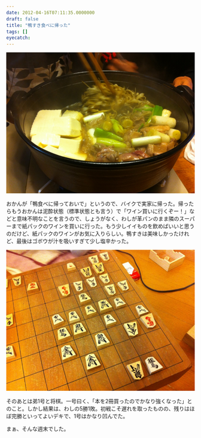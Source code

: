 ```yaml
---
date: 2012-04-16T07:11:35.0000000
draft: false
title: "鴨すき食べに帰った"
tags: []
eyecatch: 
---
```

<p><img src="20120415214630.jpg" alt="f:id:daruyanagi:20120415214630j:plain" title="f:id:daruyanagi:20120415214630j:plain" class="hatena-fotolife"></p><p>おかんが「鴨食べに帰っておいで」というので、バイクで実家に帰った。帰ったらもうおかんは泥酔状態（標準状態とも言う）で「ワイン買いに行くぞー！」などと意味不明なことを言うので、しょうがなく、わしが革パンのまま隣のスーパーまで紙パックのワインを買いに行った。もう少しイイものを飲めばいいと思うのだけど、紙パックのワインがお気に入りらしい。鴨すきは美味しかったけれど、最後はゴボウが汁を吸いすぎて少し塩辛かった。</p><p><img src="20120415213653.jpg" alt="f:id:daruyanagi:20120415213653j:plain" title="f:id:daruyanagi:20120415213653j:plain" class="hatena-fotolife"></p><p>そのあとは弟1号と将棋。一号曰く、「本を2冊買ったのでかなり強くなった」とのこと。しかし結果は、わしの5勝1敗。初戦こそ遅れを取ったものの、残りはほぼ完勝といってよいデキで、1号はかなり凹んでた。</p><p>まぁ、そんな週末でした。</p>
